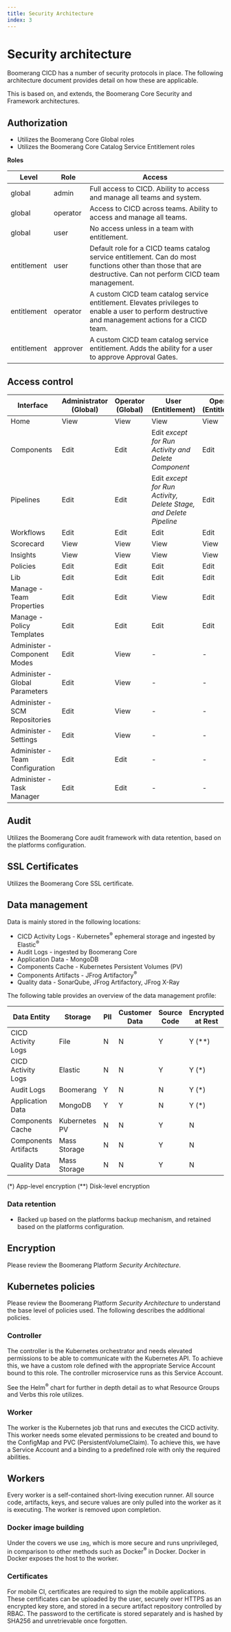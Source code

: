 ```yaml
---
title: Security Architecture
index: 3
---
```


# Security architecture

Boomerang CICD has a number of security protocols in place. The following architecture document provides detail on how these are applicable.

This is based on, and extends, the Boomerang Core Security and Framework architectures.

## Authorization

- Utilizes the Boomerang Core Global roles
- Utilizes the Boomerang Core Catalog Service Entitlement roles

**Roles**

| Level       | Role     | Access                                                                                                                                                        |
| ----------- | -------- | ------------------------------------------------------------------------------------------------------------------------------------------------------------- |
| global      | admin    | Full access to CICD. Ability to access and manage all teams and system.                                                                                       |
| global      | operator | Access to CICD across teams. Ability to access and manage all teams.                                                                                          |
| global      | user     | No access unless in a team with entitlement.                                                                                                                   |
| entitlement | user     | Default role for a CICD teams catalog service entitlement. Can do most functions other than those that are destructive. Can not perform CICD team management. |
| entitlement | operator | A custom CICD team catalog service entitlement. Elevates privileges to enable a user to perform destructive and management actions for a CICD team.           |
| entitlement | approver | A custom CICD team catalog service entitlement. Adds the ability for a user to approve Approval Gates.                                                        |

## Access control

| Interface                   | Administrator (Global) | Operator (Global) | User (Entitlement)                                                | Operator (Entitlement) | Approver (Entitlement)         |
| --------------------------- | ---------------------- | ----------------- | ----------------------------------------------------------------- | ---------------------- | ------------------------------ |
| Home                        | View                   | View              | View                                                              | View                   | View                           |
| Components                  | Edit                   | Edit              | Edit _except for Run Activity and Delete Component_               | Edit                   | View + Process Stage Approvals |
| Pipelines                   | Edit                   | Edit              | Edit _except for Run Activity, Delete Stage, and Delete Pipeline_ | Edit                   | View + Process Stage Approvals |
| Workflows                   | Edit                   | Edit              | Edit  | Edit                   | Edit |
| Scorecard                   | View                   | View              | View                                                              | View                   | View                           |
| Insights                    | View                   | View              | View                                                              | View                   | View                           |
| Policies                    | Edit                   | Edit              | Edit                                                              | Edit                   | View                           |
| Lib                         | Edit                   | Edit              | Edit                                                              | Edit                   | -                              |
| Manage - Team Properties    | Edit                   | Edit              | View                                                              | Edit                   | -                              |
| Manage - Policy Templates   | Edit                   | Edit              | Edit                                                              | Edit                   | -                              |
| Administer - Component Modes | Edit | View              | -                                                                 | -                      | -                              |
| Administer - Global Parameters | Edit | View              | -                                                                 | -                      | -                              |
| Administer - SCM Repositories   | Edit | View              | -                                                                 | -                      | -                              |
| Administer - Settings   | Edit | View              | -                                                                 | -                      | -                              |
| Administer - Team Configuration | Edit | Edit              | -                                                                 | -                      | -                              |
| Administer - Task Manager | Edit | Edit              | -                                                                 | -                      | -                              |

## Audit

Utilizes the Boomerang Core audit framework with data retention, based on the platforms configuration.

## SSL Certificates

Utilizes the Boomerang Core SSL certificate.

## Data management

Data is mainly stored in the following locations:

- CICD Activity Logs - Kubernetes<sup>®</sup> ephemeral storage and ingested by Elastic<sup>®</sup>
- Audit Logs - ingested by Boomerang Core
- Application Data - MongoDB
- Components Cache - Kubernetes Persistent Volumes (PV)
- Components Artifacts - JFrog Artifactory<sup>®</sup>
- Quality data - SonarQube, JFrog Artifactory, JFrog X-Ray

The following table provides an overview of the data management profile:

| Data Entity          | Storage       | PII | Customer Data | Source Code | Encrypted at Rest | Encrypted in Flight |
| -------------------- | ------------- | --- | ------------- | ----------- | ----------------- | ------------------- |
| CICD Activity Logs   | File          | N   | N             | Y           | Y (\*\*)          | Y                   |
| CICD Activity Logs   | Elastic       | N   | N             | Y           | Y (\*)            | Y                   |
| Audit Logs           | Boomerang     | Y   | N             | N           | Y (\*)            | Y                   |
| Application Data     | MongoDB       | Y   | Y             | N           | Y (\*)            | Y (\*)              |
| Components Cache     | Kubernetes PV | N   | N             | Y           | N                 | N                   |
| Components Artifacts | Mass Storage  | N   | N             | Y           | N                 | Y                   |
| Quality Data         | Mass Storage  | N   | N             | Y           | N                 | N                   |

(\*) App-level encryption (\*\*) Disk-level encryption

### Data retention

- Backed up based on the platforms backup mechanism, and retained based on the platforms configuration.

## Encryption

Please review the Boomerang Platform _Security Architecture_.

## Kubernetes policies

Please review the Boomerang Platform _Security Architecture_ to understand the base level of policies used. The following describes the additional policies.

### Controller

The controller is the Kubernetes orchestrator and needs elevated permissions to be able to communicate with the Kubernetes API. To achieve this, we have a custom role defined with the appropriate Service Account bound to this role. The controller microservice runs as this Service Account.

See the Helm<sup>®</sup> chart for further in depth detail as to what Resource Groups and Verbs this role utilizes.

### Worker

The worker is the Kubernetes job that runs and executes the CICD activity. This worker needs some elevated permissions to be created and bound to the ConfigMap and PVC (PersistentVolumeClaim). To achieve this, we have a Service Account and a binding to a predefined role with only the required abilities.

## Workers

Every worker is a self-contained short-living execution runner. All source code, artifacts, keys, and secure values are only pulled into the worker as it is executing. The worker is removed upon completion.

### Docker image building

Under the covers we use `img`, which is more secure and runs unprivileged, in comparison to other methods such as Docker<sup>®</sup> in Docker. Docker in Docker exposes the host to the worker.

### Certificates

For mobile CI, certificates are required to sign the mobile applications. These certificates can be uploaded by the user, securely over HTTPS as an encrypted key store, and stored in a secure artifact repository controlled by RBAC. The password to the certificate is stored separately and is hashed by SHA256 and unretrievable once forgotten.
